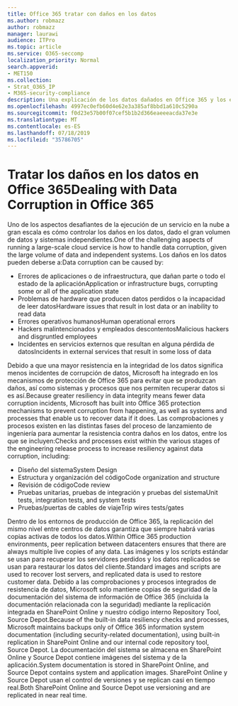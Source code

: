 ```yaml
---
title: Office 365 tratar con daños en los datos
ms.author: robmazz
author: robmazz
manager: laurawi
audience: ITPro
ms.topic: article
ms.service: O365-seccomp
localization_priority: Normal
search.appverid:
- MET150
ms.collection:
- Strat_O365_IP
- M365-security-compliance
description: Una explicación de los datos dañados en Office 365 y los esfuerzos de prevención y recuperación de Microsoft.
ms.openlocfilehash: 4997ec0efb60d4e62e3a385af8bbd1a610c5290a
ms.sourcegitcommit: f0d23e57b00f07cef5b1b2d366eaeeeacda37e3e
ms.translationtype: MT
ms.contentlocale: es-ES
ms.lasthandoff: 07/18/2019
ms.locfileid: "35786705"
---
```

# <a name="dealing-with-data-corruption-in-office-365"></a><span data-ttu-id="a76c4-103">Tratar los daños en los datos en Office 365</span><span class="sxs-lookup"><span data-stu-id="a76c4-103">Dealing with Data Corruption in Office 365</span></span>

<span data-ttu-id="a76c4-104">Uno de los aspectos desafiantes de la ejecución de un servicio en la nube a gran escala es cómo controlar los daños en los datos, dado el gran volumen de datos y sistemas independientes.</span><span class="sxs-lookup"><span data-stu-id="a76c4-104">One of the challenging aspects of running a large-scale cloud service is how to handle data corruption, given the large volume of data and independent systems.</span></span> <span data-ttu-id="a76c4-105">Los daños en los datos pueden deberse a:</span><span class="sxs-lookup"><span data-stu-id="a76c4-105">Data corruption can be caused by:</span></span>

- <span data-ttu-id="a76c4-106">Errores de aplicaciones o de infraestructura, que dañan parte o todo el estado de la aplicación</span><span class="sxs-lookup"><span data-stu-id="a76c4-106">Application or infrastructure bugs, corrupting some or all of the application state</span></span>
- <span data-ttu-id="a76c4-107">Problemas de hardware que producen datos perdidos o la incapacidad de leer datos</span><span class="sxs-lookup"><span data-stu-id="a76c4-107">Hardware issues that result in lost data or an inability to read data</span></span>
- <span data-ttu-id="a76c4-108">Errores operativos humanos</span><span class="sxs-lookup"><span data-stu-id="a76c4-108">Human operational errors</span></span>
- <span data-ttu-id="a76c4-109">Hackers malintencionados y empleados descontentos</span><span class="sxs-lookup"><span data-stu-id="a76c4-109">Malicious hackers and disgruntled employees</span></span>
- <span data-ttu-id="a76c4-110">Incidentes en servicios externos que resultan en alguna pérdida de datos</span><span class="sxs-lookup"><span data-stu-id="a76c4-110">Incidents in external services that result in some loss of data</span></span>

<span data-ttu-id="a76c4-111">Debido a que una mayor resistencia en la integridad de los datos significa menos incidentes de corrupción de datos, Microsoft ha integrado en los mecanismos de protección de Office 365 para evitar que se produzcan daños, así como sistemas y procesos que nos permiten recuperar datos si es así.</span><span class="sxs-lookup"><span data-stu-id="a76c4-111">Because greater resiliency in data integrity means fewer data corruption incidents, Microsoft has built into Office 365 protection mechanisms to prevent corruption from happening, as well as systems and processes that enable us to recover data if it does.</span></span> <span data-ttu-id="a76c4-112">Las comprobaciones y procesos existen en las distintas fases del proceso de lanzamiento de ingeniería para aumentar la resistencia contra daños en los datos, entre los que se incluyen:</span><span class="sxs-lookup"><span data-stu-id="a76c4-112">Checks and processes exist within the various stages of the engineering release process to increase resiliency against data corruption, including:</span></span>

- <span data-ttu-id="a76c4-113">Diseño del sistema</span><span class="sxs-lookup"><span data-stu-id="a76c4-113">System Design</span></span>
- <span data-ttu-id="a76c4-114">Estructura y organización del código</span><span class="sxs-lookup"><span data-stu-id="a76c4-114">Code organization and structure</span></span>
- <span data-ttu-id="a76c4-115">Revisión de código</span><span class="sxs-lookup"><span data-stu-id="a76c4-115">Code review</span></span>
- <span data-ttu-id="a76c4-116">Pruebas unitarias, pruebas de integración y pruebas del sistema</span><span class="sxs-lookup"><span data-stu-id="a76c4-116">Unit tests, integration tests, and system tests</span></span>
- <span data-ttu-id="a76c4-117">Pruebas/puertas de cables de viaje</span><span class="sxs-lookup"><span data-stu-id="a76c4-117">Trip wires tests/gates</span></span>

<span data-ttu-id="a76c4-118">Dentro de los entornos de producción de Office 365, la replicación del mismo nivel entre centros de datos garantiza que siempre habrá varias copias activas de todos los datos.</span><span class="sxs-lookup"><span data-stu-id="a76c4-118">Within Office 365 production environments, peer replication between datacenters ensures that there are always multiple live copies of any data.</span></span> <span data-ttu-id="a76c4-119">Las imágenes y los scripts estándar se usan para recuperar los servidores perdidos y los datos replicados se usan para restaurar los datos del cliente.</span><span class="sxs-lookup"><span data-stu-id="a76c4-119">Standard images and scripts are used to recover lost servers, and replicated data is used to restore customer data.</span></span> <span data-ttu-id="a76c4-120">Debido a las comprobaciones y procesos integrados de resistencia de datos, Microsoft solo mantiene copias de seguridad de la documentación del sistema de información de Office 365 (incluida la documentación relacionada con la seguridad) mediante la replicación integrada en SharePoint Online y nuestro código interno Repository Tool, Source Depot.</span><span class="sxs-lookup"><span data-stu-id="a76c4-120">Because of the built-in data resiliency checks and processes, Microsoft maintains backups only of Office 365 information system documentation (including security-related documentation), using built-in replication in SharePoint Online and our internal code repository tool, Source Depot.</span></span> <span data-ttu-id="a76c4-121">La documentación del sistema se almacena en SharePoint Online y Source Depot contiene imágenes del sistema y de la aplicación.</span><span class="sxs-lookup"><span data-stu-id="a76c4-121">System documentation is stored in SharePoint Online, and Source Depot contains system and application images.</span></span> <span data-ttu-id="a76c4-122">SharePoint Online y Source Depot usan el control de versiones y se replican casi en tiempo real.</span><span class="sxs-lookup"><span data-stu-id="a76c4-122">Both SharePoint Online and Source Depot use versioning and are replicated in near real time.</span></span>
